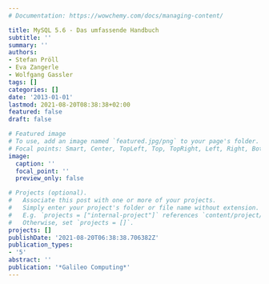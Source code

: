 ```yaml
---
# Documentation: https://wowchemy.com/docs/managing-content/

title: MySQL 5.6 - Das umfassende Handbuch
subtitle: ''
summary: ''
authors:
- Stefan Pröll
- Eva Zangerle
- Wolfgang Gassler
tags: []
categories: []
date: '2013-01-01'
lastmod: 2021-08-20T08:38:38+02:00
featured: false
draft: false

# Featured image
# To use, add an image named `featured.jpg/png` to your page's folder.
# Focal points: Smart, Center, TopLeft, Top, TopRight, Left, Right, BottomLeft, Bottom, BottomRight.
image:
  caption: ''
  focal_point: ''
  preview_only: false

# Projects (optional).
#   Associate this post with one or more of your projects.
#   Simply enter your project's folder or file name without extension.
#   E.g. `projects = ["internal-project"]` references `content/project/deep-learning/index.md`.
#   Otherwise, set `projects = []`.
projects: []
publishDate: '2021-08-20T06:38:38.706382Z'
publication_types:
- '5'
abstract: ''
publication: '*Galileo Computing*'
---
```

